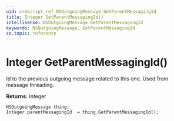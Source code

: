 ```yaml
---
uid: crmscript_ref_NSOutgoingMessage_GetParentMessagingId
title: Integer GetParentMessagingId()
intellisense: NSOutgoingMessage.GetParentMessagingId
keywords: NSOutgoingMessage, GetParentMessagingId
so.topic: reference
---
```


# Integer GetParentMessagingId()

Id to the previous outgoing message related to this one. Used from message threading.

**Returns:** Integer

```crmscript
NSOutgoingMessage thing;
Integer parentMessagingId  = thing.GetParentMessagingId();
```

